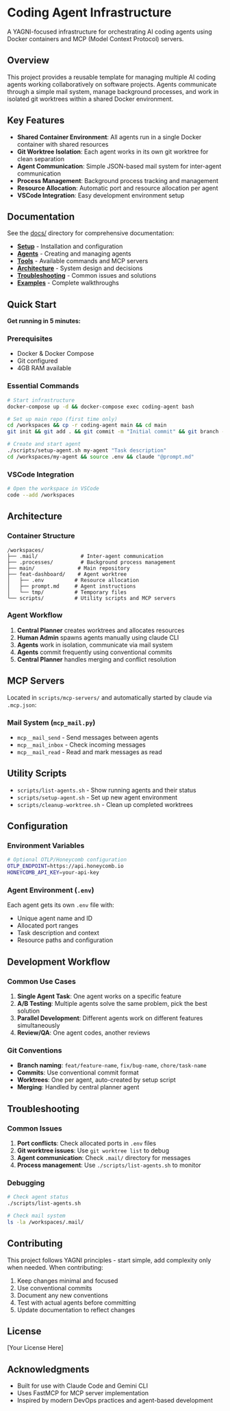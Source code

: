 # Coding Agent Infrastructure

A YAGNI-focused infrastructure for orchestrating AI coding agents using Docker containers and MCP (Model Context Protocol) servers.

## Overview

This project provides a reusable template for managing multiple AI coding agents working collaboratively on software projects. Agents communicate through a simple mail system, manage background processes, and work in isolated git worktrees within a shared Docker environment.

## Key Features

- **Shared Container Environment**: All agents run in a single Docker container with shared resources
- **Git Worktree Isolation**: Each agent works in its own git worktree for clean separation
- **Agent Communication**: Simple JSON-based mail system for inter-agent communication
- **Process Management**: Background process tracking and management
- **Resource Allocation**: Automatic port and resource allocation per agent
- **VSCode Integration**: Easy development environment setup

## Documentation

See the [docs/](docs/) directory for comprehensive documentation:

- **[Setup](docs/setup.md)** - Installation and configuration
- **[Agents](docs/agents.md)** - Creating and managing agents
- **[Tools](docs/tools.md)** - Available commands and MCP servers
- **[Architecture](docs/architecture.md)** - System design and decisions
- **[Troubleshooting](docs/troubleshooting.md)** - Common issues and solutions
- **[Examples](docs/examples/)** - Complete walkthroughs

## Quick Start

**Get running in 5 minutes:**

### Prerequisites
- Docker & Docker Compose
- Git configured  
- 4GB RAM available

### Essential Commands
```bash
# Start infrastructure
docker-compose up -d && docker-compose exec coding-agent bash

# Set up main repo (first time only)
cd /workspaces && cp -r coding-agent main && cd main
git init && git add . && git commit -m "Initial commit" && git branch -m main

# Create and start agent
./scripts/setup-agent.sh my-agent "Task description"
cd /workspaces/my-agent && source .env && claude "@prompt.md"
```

### VSCode Integration

```bash
# Open the workspace in VSCode
code --add /workspaces
```

## Architecture

### Container Structure
```
/workspaces/
├── .mail/              # Inter-agent communication
├── .processes/         # Background process management
├── main/              # Main repository
├── feat-dashboard/    # Agent worktree
│   ├── .env          # Resource allocation
│   ├── prompt.md     # Agent instructions
│   └── tmp/          # Temporary files
└── scripts/          # Utility scripts and MCP servers
```

### Agent Workflow

1. **Central Planner** creates worktrees and allocates resources
2. **Human Admin** spawns agents manually using claude CLI
3. **Agents** work in isolation, communicate via mail system
4. **Agents** commit frequently using conventional commits
5. **Central Planner** handles merging and conflict resolution

## MCP Servers

Located in `scripts/mcp-servers/` and automatically started by claude via `.mcp.json`:

### Mail System (`mcp_mail.py`)
- `mcp__mail_send` - Send messages between agents
- `mcp__mail_inbox` - Check incoming messages
- `mcp__mail_read` - Read and mark messages as read

## Utility Scripts

- `scripts/list-agents.sh` - Show running agents and their status
- `scripts/setup-agent.sh` - Set up new agent environment
- `scripts/cleanup-worktree.sh` - Clean up completed worktrees

## Configuration

### Environment Variables
```bash
# Optional OTLP/Honeycomb configuration
OTLP_ENDPOINT=https://api.honeycomb.io
HONEYCOMB_API_KEY=your-api-key
```

### Agent Environment (`.env`)
Each agent gets its own `.env` file with:
- Unique agent name and ID
- Allocated port ranges
- Task description and context
- Resource paths and configuration

## Development Workflow

### Common Use Cases

1. **Single Agent Task**: One agent works on a specific feature
2. **A/B Testing**: Multiple agents solve the same problem, pick the best solution
3. **Parallel Development**: Different agents work on different features simultaneously
4. **Review/QA**: One agent codes, another reviews

### Git Conventions

- **Branch naming**: `feat/feature-name`, `fix/bug-name`, `chore/task-name`
- **Commits**: Use conventional commit format
- **Worktrees**: One per agent, auto-created by setup script
- **Merging**: Handled by central planner agent


## Troubleshooting

### Common Issues

1. **Port conflicts**: Check allocated ports in `.env` files
2. **Git worktree issues**: Use `git worktree list` to debug
3. **Agent communication**: Check `.mail/` directory for messages
4. **Process management**: Use `./scripts/list-agents.sh` to monitor

### Debugging

```bash
# Check agent status
./scripts/list-agents.sh

# Check mail system
ls -la /workspaces/.mail/
```

## Contributing

This project follows YAGNI principles - start simple, add complexity only when needed. When contributing:

1. Keep changes minimal and focused
2. Use conventional commits
3. Document any new conventions
4. Test with actual agents before committing
5. Update documentation to reflect changes

## License

[Your License Here]

## Acknowledgments

- Built for use with Claude Code and Gemini CLI
- Uses FastMCP for MCP server implementation
- Inspired by modern DevOps practices and agent-based development